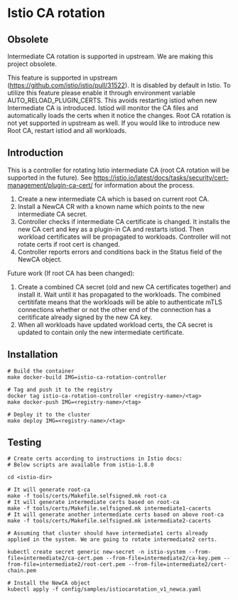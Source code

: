 # Istio CA rotation

## Obsolete

Intermediate CA rotation is supported in upstream. We are making
this project obsolete.

This feature is supported in upstream (https://github.com/istio/istio/pull/31522).
It is disabled by default in Istio. To utilize this feature please enable
it through environment variable AUTO_RELOAD_PLUGIN_CERTS. This avoids restarting
istiod when new Intermediate CA is introduced. Istiod will monitor the CA files
and automatically loads the certs when it notice the changes. Root CA rotation
is not yet supported in upstream as well. If you would like to introduce new
Root CA, restart istiod and all workloads.


## Introduction

This is a controller for rotating Istio intermediate CA (root CA
rotation will be supported in the future). See
https://istio.io/latest/docs/tasks/security/cert-management/plugin-ca-cert/
for information about the process.

  1. Create a new intermediate CA which is based on current root CA.
  2. Install a NewCA CR with a known name which points to the new
     intermediate CA secret.
  3. Controller checks if intermediate CA certificate is changed. It
     installs the new CA cert and key as a plugin-in CA and restarts
     istiod. Then workload certificates will be propagated to workloads.
     Controller will not rotate certs if root cert is changed.
  4. Controller reports errors and conditions back in the Status field
     of the NewCA object.

Future work (If root CA has been changed):

  1. Create a combined CA secret (old and new CA certificates together)
     and install it. Wait until it has propagated to the workloads. The
     combined certitifate means that the workloads will be able to
     authenticate mTLS connections whether or not the other end of the
     connection has a ceritificate already signed by the new CA key.
  2. When all workloads have updated workload certs, the CA secret is
     updated to contain only the new intermediate certificate.

## Installation

    # Build the container
    make docker-build IMG=istio-ca-rotation-controller
    
    # Tag and push it to the registry
    docker tag istio-ca-rotation-controller <registry-name>/<tag>
    make docker-push IMG=<registry-name>/<tag>
    
    # Deploy it to the cluster
    make deploy IMG=<registry-name>/<tag>

## Testing

    # Create certs according to instructions in Istio docs:
    # Below scripts are available from istio-1.8.0

    cd <istio-dir>

    # It will generate root-ca
    make -f tools/certs/Makefile.selfsigned.mk root-ca
    # It will generate intermediate certs based on root-ca
    make -f tools/certs/Makefile.selfsigned.mk intermediate1-cacerts
    # It will generate another intermediate certs based on above root-ca
    make -f tools/certs/Makefile.selfsigned.mk intermediate2-cacerts

    # Assuming that cluster should have intermediate1 certs already applied in the system. We are going to rotate intermediate2 certs.

    kubectl create secret generic new-secret -n istio-system --from-file=intermediate2/ca-cert.pem --from-file=intermediate2/ca-key.pem --from-file=intermediate2/root-cert.pem --from-file=intermediate2/cert-chain.pem
    
    # Install the NewCA object
    kubectl apply -f config/samples/istiocarotation_v1_newca.yaml
